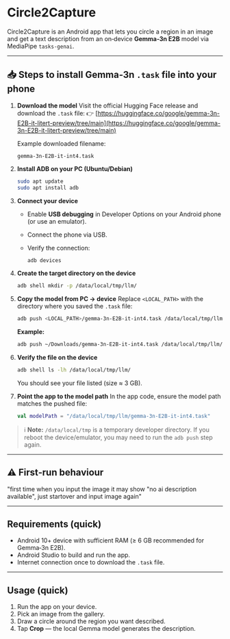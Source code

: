 # Circle2Capture

Circle2Capture is an Android app that lets you circle a region in an image and get a text description from an on‑device **Gemma‑3n E2B** model via MediaPipe `tasks-genai`.

---

## 📥 Steps to install Gemma‑3n `.task` file into your phone

1. **Download the model**
   Visit the official Hugging Face release and download the `.task` file:
   👉 [https://huggingface.co/google/gemma-3n-E2B-it-litert-preview/tree/main](https://huggingface.co/google/gemma-3n-E2B-it-litert-preview/tree/main)

   Example downloaded filename:

   ```
   gemma-3n-E2B-it-int4.task
   ```

2. **Install ADB on your PC (Ubuntu/Debian)**

   ```bash
   sudo apt update
   sudo apt install adb
   ```

3. **Connect your device**

   * Enable **USB debugging** in Developer Options on your Android phone (or use an emulator).
   * Connect the phone via USB.
   * Verify the connection:

     ```bash
     adb devices
     ```

4. **Create the target directory on the device**

   ```bash
   adb shell mkdir -p /data/local/tmp/llm/
   ```

5. **Copy the model from PC → device**
   Replace `<LOCAL_PATH>` with the directory where you saved the `.task` file:

   ```bash
   adb push <LOCAL_PATH>/gemma-3n-E2B-it-int4.task /data/local/tmp/llm/
   ```

   **Example:**

   ```bash
   adb push ~/Downloads/gemma-3n-E2B-it-int4.task /data/local/tmp/llm/
   ```

6. **Verify the file on the device**

   ```bash
   adb shell ls -lh /data/local/tmp/llm/
   ```

   You should see your file listed (size ≈ 3 GB).

7. **Point the app to the model path**
   In the app code, ensure the model path matches the pushed file:

   ```kotlin
   val modelPath = "/data/local/tmp/llm/gemma-3n-E2B-it-int4.task"
   ```

> ℹ️ **Note:** `/data/local/tmp` is a temporary developer directory. If you reboot the device/emulator, you may need to run the `adb push` step again.

---

## ⚠️ First‑run behaviour

"first time when you input the image it may show "no ai description available", just startover and input image again"

---

## Requirements (quick)

* Android 10+ device with sufficient RAM (≥ 6 GB recommended for Gemma‑3n E2B).
* Android Studio to build and run the app.
* Internet connection once to download the `.task` file.

---

## Usage (quick)

1. Run the app on your device.
2. Pick an image from the gallery.
3. Draw a circle around the region you want described.
4. Tap **Crop** — the local Gemma model generates the description.
